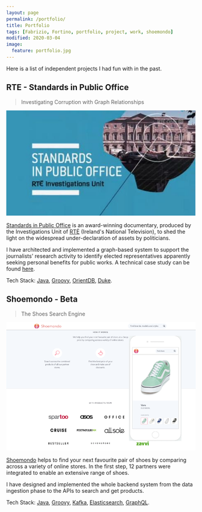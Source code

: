 ```yaml
---
layout: page
permalink: /portfolio/
title: Portfolio
tags: [Fabrizio, Fortino, portfolio, project, work, shoemondo]
modified: 2020-03-04
image:
  feature: portfolio.jpg
---
```


Here is a list of independent projects I had fun with in the past.

## RTE - Standards in Public Office
> Investigating Corruption with Graph Relationships

![rte standards in public office](/images/rte.png "RTE")


[Standards in Public Office](https://www.rte.ie/news/investigations-unit/2015/1207/751833-rte-investigates/) is an award-winning documentary, produced by the Investigations Unit of [RTĖ](https://www.rte.ie/) (Ireland's National Television), to shed the light on the widespread under-declaration of assets by politicians.

I have architected and implemented a graph-based system to support the journalists' research activity to identify elected representatives apparently seeking personal benefits for public works. A technical case study can be found [here](https://orientdb.com/case-studies/rte-iu/).

Tech Stack: [Java](https://www.java.com/en/), [Groovy](https://groovy-lang.org/), [OrientDB](https://orientdb.com/), [Duke](https://github.com/larsga/Duke).

## Shoemondo - Beta
> The Shoes Search Engine

![the shoes search engine](/images/shoemondo.png "Shoemondo")

[Shoemondo](https://www.shoemondo.com/uk) helps to find your next favourite pair of shoes by comparing across a variety of online stores. In the first step, 12 partners were integrated to enable an extensive range of shoes.

I have designed and implemented the whole backend system from the data ingestion phase to the APIs to search and get products.

Tech Stack: [Java](https://www.java.com/en/), [Groovy](https://groovy-lang.org/), [Kafka](https://kafka.apache.org/), [Elasticsearch](https://www.elastic.co/elasticsearch), [GraphQL](https://graphql.org/).